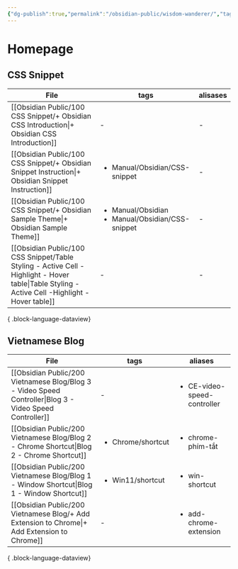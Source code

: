 ```yaml
---
{"dg-publish":true,"permalink":"/obsidian-public/wisdom-wanderer/","tags":["gardenEntry"]}
---
```


# Homepage
## CSS Snippet
| File                                                                                                                                              | tags                                                                  | alisases |
| ------------------------------------------------------------------------------------------------------------------------------------------------- | --------------------------------------------------------------------- | -------- |
| [[Obsidian Public/100 CSS Snippet/+ Obsidian CSS Introduction\|+ Obsidian CSS Introduction]]                                                   | \-                                                                    | \-       |
| [[Obsidian Public/100 CSS Snippet/+ Obsidian Snippet Instruction\|+ Obsidian Snippet Instruction]]                                             | <ul><li>Manual/Obsidian/CSS-snippet</li></ul>                         | \-       |
| [[Obsidian Public/100 CSS Snippet/+ Obsidian Sample Theme\|+ Obsidian Sample Theme]]                                                           | <ul><li>Manual/Obsidian</li><li>Manual/Obsidian/CSS-snippet</li></ul> | \-       |
| [[Obsidian Public/100 CSS Snippet/Table Styling - Active Cell -Highlight - Hover table\|Table Styling - Active Cell -Highlight - Hover table]] | \-                                                                    | \-       |

{ .block-language-dataview}

## Vietnamese Blog
| File                                                                                                        | tags                              | aliases                                     |
| ----------------------------------------------------------------------------------------------------------- | --------------------------------- | ------------------------------------------- |
| [[Obsidian Public/200 Vietnamese Blog/Blog 3 - Video Speed Controller\|Blog 3 - Video Speed Controller]] | \-                                | <ul><li>CE-video-speed-controller</li></ul> |
| [[Obsidian Public/200 Vietnamese Blog/Blog 2 - Chrome Shortcut\|Blog 2 - Chrome Shortcut]]               | <ul><li>Chrome/shortcut</li></ul> | <ul><li>chrome-phím-tắt</li></ul>           |
| [[Obsidian Public/200 Vietnamese Blog/Blog 1 - Window Shortcut\|Blog 1 - Window Shortcut]]               | <ul><li>Win11/shortcut</li></ul>  | <ul><li>win-shortcut</li></ul>              |
| [[Obsidian Public/200 Vietnamese Blog/+ Add Extension to Chrome\|+ Add Extension to Chrome]]             | \-                                | <ul><li>add-chrome-extension</li></ul>      |

{ .block-language-dataview}

